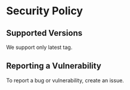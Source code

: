 # Security Policy

## Supported Versions

We support only latest tag.

## Reporting a Vulnerability

To report a bug or vulnerability, create an issue.
